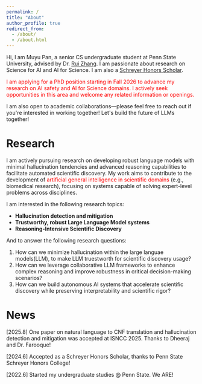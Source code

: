 ```yaml
---
permalink: /
title: "About"
author_profile: true
redirect_from: 
  - /about/
  - /about.html
---
```


Hi, I am Muyu Pan, a senior CS undergraduate student at Penn State University, advised by Dr. [Rui Zhang](https://ryanzhumich.github.io/). I am passionate about research on Science for AI and AI for Science. I am also a [Schreyer Honors Scholar](https://www.shc.psu.edu/).

<span style="color: red;">I am applying for a PhD position starting in Fall 2026 to advance my research on AI safety and AI for Science domains. I actively seek opportunities in this area and welcome any related information or openings.</span>

I am also open to academic collaborations—please feel free to reach out if you're interested in working together! Let's build the future of LLMs together!

Research
======
I am actively pursuing research on developing robust language models with minimal hallucination tendencies and advanced reasoning capabilities to facilitate automated scientific discovery. My work aims to contribute to the development of <span style="color: red;">artificial general intelligence in scientific domains</span> (e.g., biomedical research), focusing on systems capable of solving expert-level problems across disciplines.

I am interested in the following research topics:

- **Hallucination detection and mitigation**
- **Trustworthy, robust Large Language Model systems**
- **Reasoning-Intensive Scientific Discovery**

And to answer the following research questions:

1. How can we minimize hallucination within the large languae models(LLM), to make LLM truestworth for scientific discovery usage?
2. How can we leverage collaborative LLM frameworks to enhance complex reasoning and improve robustness in critical decision-making scenarios?
3. How can we build autonomous AI systems that accelerate scientific discovery while preserving interpretability and scientific rigor?


News
======
[2025.8] One paper on natural language to CNF translation and hallucination detection and mitigation was accepted at ISNCC 2025. Thanks to Dheeraj and Dr. Farooque!

[2024.6] Accepted as a Schreyer Honors Scholar, thanks to Penn State Schreyer Honors College!

[2022.6] Started my undergraduate studies @ Penn State. We ARE!

